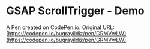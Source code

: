 # GSAP ScrollTrigger - Demo

A Pen created on CodePen.io. Original URL: [https://codepen.io/bugrayildiz/pen/GRMVwLW](https://codepen.io/bugrayildiz/pen/GRMVwLW).


